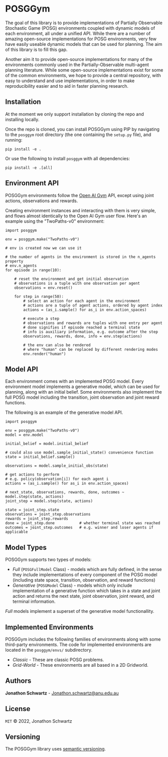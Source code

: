# POSGGym

The goal of this library is to provide implementations of Partially Observable Stochastic Game (POSG) environments coupled with dynamic models of each environment, all under a unified API. While there are a number of amazing open-source implementations for POSG environments, very few have easily useable dynamic models that can be used for planning. The aim of this library is to fill this gap.

Another aim it to provide open-source implementations for many of the environments commonly used in the Partially-Observable multi-agent planning literature. While some open-source implementations exist for some of the common environments, we hope to provide a central repository, with easy to understand and use implementations, in order to make reproducibility easier and to aid in faster planning research.


## Installation

At the moment we only support installation by cloning the repo and installing locally.

Once the repo is cloned, you can install POSGGym using PIP by navigating to the `posggym` root directory (the one containing the `setup.py` file), and running:

```
pip install -e .
```

Or use the following to install `posggym` with all dependencies:

```
pip install -e .[all]
```


## Environment API

POSGGym environments follow the [Open AI Gym](https://github.com/openai/gym) API, except using joint actions, observations and rewards.

Creating environment instances and interacting with them is very simple, and flows almost identically to the Open AI Gym user flow. Here's an example using the "TwoPaths-v0" environment:

```
import posggym

env = posggym.make("TwoPaths-v0")

# env is created now we can use it

# the number of agents in the environment is stored in the n_agents property
# env.n_agents
for episode in range(10):

	# reset the environment and get initial observation
	# observations is a tuple with one observation per agent
	observations = env.reset()

	for step in range(50):
		# select an action for each agent in the environment
		# actions are a tuple of agent actions, ordered by agent index
		actions = (as_i.sample() for as_i in env.action_spaces)

		# execute a step
		# observations and rewards are tuples with one entry per agent
		# done signifies if episode reached a terminal state
		# info is auxiliary information, e.g. outcome after the step
		observations, rewards, done, info = env.step(actions)

		# the env can also be rendered
		# where "human" can be replaced by different rendering modes
		env.render("human")
```


## Model API

Each environment comes with an implemented POSG model. Every environment model implements a generative model, which can be used for planning, along with an initial belief. Some environments also implement the full POSG model including the transition, joint observation and joint reward functions.

The following is an example of the generative model API.


```
import posggym

env = posggym.make("TwoPaths-v0")
model = env.model

initial_belief = model.initial_belief

# could also use model.sample_initial_state() convenience function
state = initial_belief.sample()

observations = model.sample_initial_obs(state)

# get actions to perform
# e.g. policy(observation[i]) for each agent i
actions = (as_i.sample() for as_i in env.action_spaces)

# next_state, observations, rewards, done, outcomes ~ model.step(state, actions)
joint_step = model.step(state, actions)

state = joint_step.state
observations = joint_step.observations
rewards = joint_step.rewards
done = joint_step.done           # whether terminal state was reached
outcomes = joint_step.outcomes   # e.g. winner and loser agents if applicable
```


## Model Types

POSGGym supports two types of models:

- *Full* (`POSGFullModel` Class) - models which are fully defined, in the sense they include implementations of every component of the POSG model (including state space, transition, observation, and reward functions)
- *Generative* (`POSGModel` Class) - models which only include implementation of a generative function which takes in a state and joint action and returns the next state, joint observation, joint reward, and terminal information.

*Full* models implement a superset of the generative model functionallity.

## Implemented Environments

POSGGym includes the following families of environments along with some third-party environments. The code for implemented environments are located in the `posggym/envs/` subdirectory.

- *Classic* - These are classic POSG problems.
- *Grid-World* - These environments are all based in a 2D Gridworld.


## Authors

**Jonathon Schwartz** - Jonathon.schwartz@anu.edu.au


## License

`MIT` © 2022, Jonathon Schwartz


## Versioning

The POSGGym library uses [semantic versioning](https://semver.org/).
